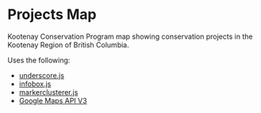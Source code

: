 # Projects Map
Kootenay Conservation Program map showing conservation projects in the Kootenay Region of British Columbia.

Uses the following:  
* [underscore.js](https://github.com/jashkenas/underscore)
* [infobox.js](https://github.com/googlemaps/v3-utility-library/tree/master/infobox)
* [markerclusterer.js](https://github.com/googlemaps/js-marker-clusterer)
* [Google Maps API V3](https://developers.google.com/maps/web/)
